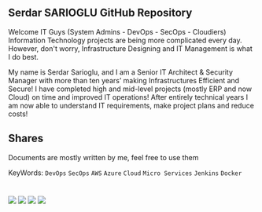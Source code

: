 ## Serdar SARIOGLU GitHub Repository

Welcome IT Guys (System Admins - DevOps - SecOps - Cloudiers) Information Technology projects are being more complicated every day. However, don't worry, Infrastructure Designing and IT Management is what I do best.

My name is Serdar Sarioglu, and I am a Senior IT Architect & Security Manager with more than ten years’ making Infrastructures Efficient and Secure! I have completed high and mid-level projects (mostly ERP and now Cloud) on time and improved IT operations! After entirely technical years I am now able to understand IT requirements, make project plans and reduce costs!


## Shares
Documents are mostly written by me, feel free to use them

KeyWords: `DevOps` `SecOps` `AWS` `Azure` `Cloud` `Micro Services` `Jenkins` `Docker`

#
<a href="https://mysystem.org" title="Mysystem.org"><img src="https://img.shields.io/badge/Visit-mysite-green.svg"></a>
<a href="https://www.paypal.me/ssarioglu" title="Support project"><img src="https://img.shields.io/badge/Donate-me-red.svg"></a>
<a href="mailto:serdar.sarioglu@mysystem.org" title="Email"><img src="https://img.shields.io/badge/Email-me-blue.svg"></a>
<a href="https://www.linkedin.com/in/serdarsarioglu/" title="Linkedin"><img src="https://img.shields.io/badge/Connect-me-orange.svg"></a>
